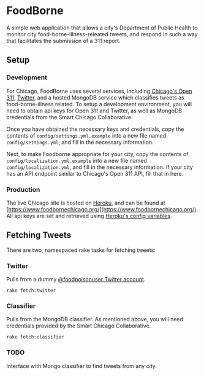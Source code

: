 # FoodBorne

A simple web application that allows a city's Department of Public Health to monitor city food-borne-illness-releated tweets, and respond in such a way that facilitates the submission of a 311 report.

## Setup

### Development

For Chicago, FoodBorne uses several services, including [Chicago's Open 311](http://dev.cityofchicago.org/docs/api), [Twitter](https://dev.twitter.com/docs/api/1.1), and a hosted MongoDB service which classifies tweets as food-borne-illness related. To setup a development environment, you will need to obtain api keys for Open 311 and Twitter, as well as MongoDB credentials from the Smart Chicago Collaborative.

Once you have obtained the necessary keys and credentials, copy the contents of `config/settings.yml.example` into a new file named `config/settings.yml`, and fill in the necessary information.

Next, to make Foodborne appropriate for your city, copy the contents of `config/localization.yml.example` into a new file named `config/localization.yml`, and fill in the necessary information. If your city has an API endpoint similar to Chicago's Open 311 API, fill that in here.


### Production

The live Chicago site is hosted on [Heroku](http://heroku.com), and can be found at [https://www.foodbornechicago.org/](https://www.foodbornechicago.org/). All api keys are set and retrieved using [Heroku's config variables](https://devcenter.heroku.com/articles/config-vars).

## Fetching Tweets

There are two, namespaced rake tasks for fetching tweets:

### Twitter

Pulls from a dummy [@foodpoisonuser Twitter account](https://twitter.com/foodpoisonuser).

    rake fetch:twitter

### Classifier

Pulls from the MongoDB classifier. As mentioned above, you will need credentials provided by the Smart Chicago Collaborative.

    rake fetch:classifier
    
### TODO

Interface with Mongo classifier to find tweets from any city.